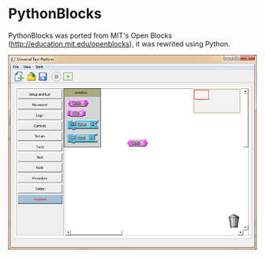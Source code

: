 # PythonBlocks
PythonBlocks was ported from MIT's Open Blocks (http://education.mit.edu/openblocks), it was rewrited using Python.

![image](https://github.com/go2net/PythonBlocks/blob/master/resource/screenshot.png)
